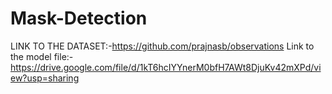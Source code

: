 # Mask-Detection


LINK TO THE DATASET:-https://github.com/prajnasb/observations 
Link to the model file:-https://drive.google.com/file/d/1kT6hcIYYnerM0bfH7AWt8DjuKv42mXPd/view?usp=sharing
